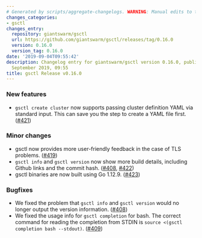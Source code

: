 ```yaml
---
# Generated by scripts/aggregate-changelogs. WARNING: Manual edits to this files will be overwritten.
changes_categories:
- gsctl
changes_entry:
  repository: giantswarm/gsctl
  url: https://github.com/giantswarm/gsctl/releases/tag/0.16.0
  version: 0.16.0
  version_tag: 0.16.0
date: '2019-09-04T09:55:42'
description: Changelog entry for giantswarm/gsctl version 0.16.0, published on 04
  September 2019, 09:55
title: gsctl Release v0.16.0
---
```


### New features

- `gsctl create cluster` now supports passing cluster definition YAML via standard input. This can save you the step to create a YAML file first. ([#421](https://github.com/giantswarm/gsctl/pull/421))

### Minor changes

- gsctl now provides more user-friendly feedback in the case of TLS problems. ([#419](https://github.com/giantswarm/gsctl/pull/419))
- `gsctl info` and `gsctl version` now show more build details, including Github links and the commit hash. ([#408](https://github.com/giantswarm/gsctl/pull/408),  [#422](https://github.com/giantswarm/gsctl/pull/422))
- gsctl binaries are now built using Go 1.12.9. ([#423](https://github.com/giantswarm/gsctl/pull/423))


### Bugfixes

- We fixed the problem that `gsctl info` and `gsctl version` would no longer output the version information. ([#408](https://github.com/giantswarm/gsctl/pull/408))
- We fixed the usage info for `gsctl completion` for bash. The correct command for reading the completion from STDIN is `source <(gsctl completion bash --stdout)`. ([#409](https://github.com/giantswarm/gsctl/pull/409))


